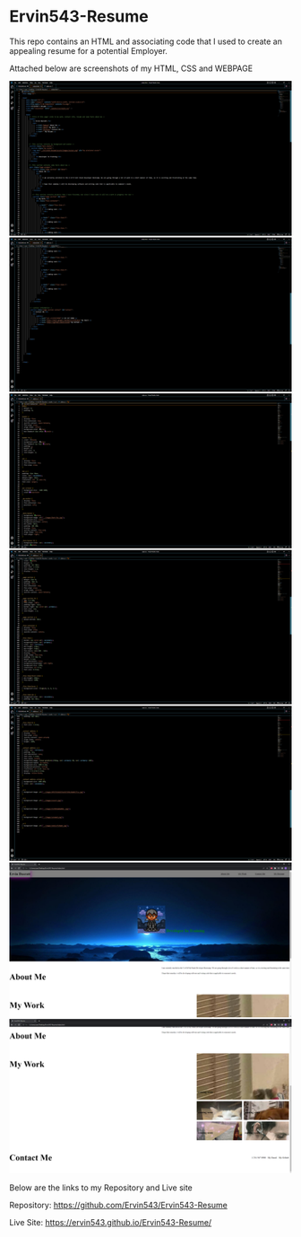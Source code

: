 # Ervin543-Resume
This repo contains an HTML and associating code that I used to create an appealing resume for a potential Employer.

Attached below are screenshots of my HTML, CSS and WEBPAGE

![This is my HTML 1](Screenshots/HTML-1.PNG)
![This is my HTML 2](Screenshots/HTML-2.PNG)
![This is my CSS 1](Screenshots/CSS-1.PNG)
![This is my CSS 2](Screenshots/CSS-2.PNG)
![This is my CSS 3](Screenshots/CSS-3.PNG)
![This is my Webpage 1](Screenshots/Website-1.PNG)
![This is my Webpage 2](Screenshots/Website-2.PNG)

Below are the links to my Repository and Live site

Repository: https://github.com/Ervin543/Ervin543-Resume

Live Site: https://ervin543.github.io/Ervin543-Resume/
